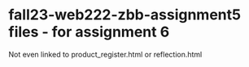 # fall23-web222-zbb-assignment5 files - for assignment 6

Not even linked to product_register.html or reflection.html
